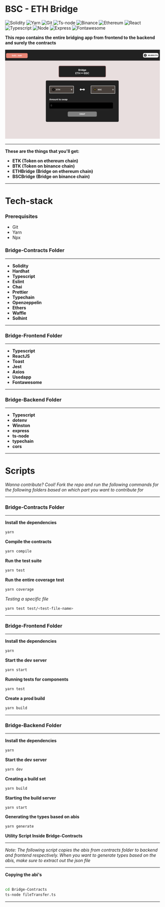 # BSC - ETH Bridge

![Solidity](https://img.shields.io/badge/-Solidity-333333?style=for-the-badge&logo=solidity&logoColor=61dbfb)
![Yarn](https://img.shields.io/badge/-Yarn-333333?style=for-the-badge&logo=yarn&logoColor=61dbfb)
![Git](https://img.shields.io/badge/-Git-333333?style=for-the-badge&logo=git&logoColor=61dbfb)
![Ts-node](https://img.shields.io/badge/-Tsnode-333333?style=for-the-badge&logo=ts-node&logoColor=61dbfb)
![Binance](https://img.shields.io/badge/-Binance-333333?style=for-the-badge&logo=binance&logoColor=61dbfb)
![Ethereum](https://img.shields.io/badge/-Ethereum-333333?style=for-the-badge&logo=ethereum&logoColor=61dbfb)
![React](https://img.shields.io/badge/-React-333333?style=for-the-badge&logo=react&logoColor=61dbfb)
![Typescript](https://img.shields.io/badge/-Typescript-333333?style=for-the-badge&logo=typescript&logoColor=61dbfb)
![Node](https://img.shields.io/badge/-Node.JS-333333?style=for-the-badge&logo=node.js&logoColor=61dbfb)
![Express](https://img.shields.io/badge/-Express-333333?style=for-the-badge&logo=express&logoColor=61dbfb)
![Fontawesome](https://img.shields.io/badge/-Fontawesome-333333?style=for-the-badge&logo=fontawesome&logoColor=61dbfb)

**This repo contains the entire bridging app from frontend to the backend and surely the contracts**

<img src="./img/example.png"/>

---

**These are the things that you'll get:**

- **ETK (Token on ethereum chain)**
- **BTK (Token on binance chain)**
- **ETHBridge (Bridge on ethereum chain)**
- **BSCBridge (Bridge on binance chain)**

---

# **Tech-stack**

### Prerequisites

- Git
- Yarn
- Npx

### **Bridge-Contracts Folder**

---

- **Solidity**
- **Hardhat**
- **Typescript**
- **Eslint**
- **Chai**
- **Prettier**
- **Typechain**
- **Openzeppelin**
- **Ethers**
- **Waffle**
- **Solhint**

---

### **Bridge-Frontend Folder**

---

- **Typescript**
- **ReactJS**
- **Toast**
- **Jest**
- **Axios**
- **Usedapp**
- **Fontawesome**

---

### **Bridge-Backend Folder**

---

- **Typescript**
- **dotenv**
- **Winston**
- **express**
- **ts-node**
- **typechain**
- **cors**

---

# **Scripts**

_Wanna contribute? Cool! Fork the repo and run the following commands for the following folders based on which part you want to contribute for_

---

### **Bridge-Contracts Folder**

---

**Install the dependencies**

```bash
yarn
```

**Compile the contracts**

```bash
yarn compile
```

**Run the test suite**

```bash
yarn test
```

**Run the entire coverage test**

```bash
yarn coverage
```

_Testing a specific file_

```bash
yarn test test/<test-file-name>
```

---

### **Bridge-Frontend Folder**

---

**Install the dependencies**

```bash
yarn
```

**Start the dev server**

```bash
yarn start
```

**Running tests for components**

```bash
yarn test
```

**Create a prod build**

```bash
yarn build
```

---

### **Bridge-Backend Folder**

---

**Install the dependencies**

```bash
yarn
```

**Start the dev server**

```bash
yarn dev
```

**Creating a build set**

```bash
yarn build
```

**Starting the build server**

```bash
yarn start
```

**Generating the types based on abis**

```bash
yarn generate
```

**Utility Script Inside Bridge-Contracts**

---

_Note: The following script copies the abis from contracts folder to backend and frontend respectively. When you want to generate types based on the abis, make sure to extract out the json file_

---

**Copying the abi's**

```bash

cd Bridge-Contracts
ts-node fileTransfer.ts
```

---

